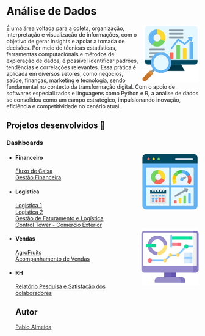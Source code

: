 # Análise de Dados
<img src="analysis.png" min-width="150px" max-width="150" width="150px" align="right" alt="Computador">
<p align="left">
É uma área voltada para a coleta, organização, interpretação e visualização de informações, com o objetivo de gerar insights e apoiar a tomada de decisões. Por meio de técnicas estatísticas, ferramentas computacionais e métodos de exploração de dados, é possível identificar padrões, tendências e correlações relevantes. Essa prática é aplicada em diversos setores, como negócios, saúde, finanças, marketing e tecnologia, sendo fundamental no contexto da transformação digital. Com o apoio de softwares especializados e linguagens como Python e R, a análise de dados se consolidou como um campo estratégico, impulsionando inovação, eficiência e competitividade no cenário atual.
</p>

## Projetos desenvolvidos 🚀  
<h3>Dashboards</h3>
<img src="dashboard.png" min-width="150px" max-width="150" width="150px" align="right" alt="Computador">
<ul>
<li><h4>Financeiro</h4></li>  
  <a href="https://app.powerbi.com/view?r=eyJrIjoiZWU3ZmRiNjMtODkzYy00YjUzLTlmMDctM2Y5ZjBmNTAxYmE0IiwidCI6Ijc5MmQzODgwLTIwZjItNDU5OS04MmExLTVjZjYzOWZkMTZkOSJ9&embedImagePlaceholder=true">Fluxo de Caixa</a><br>
  <a href="https://app.powerbi.com/view?r=eyJrIjoiZTIwMDRmZDUtMjkxMC00YTEwLThmZmMtODM1Y2VkYTEwMmU4IiwidCI6Ijc5MmQzODgwLTIwZjItNDU5OS04MmExLTVjZjYzOWZkMTZkOSJ9&embedImagePlaceholder=true">Gestão Financeira</a>
<li><h4>Logistica</h4></li> 
  <a href="https://app.powerbi.com/view?r=eyJrIjoiMjk0NzNkODktZGM2ZS00YzMzLWEyNDEtOTVkMTU0YzBjMjQ2IiwidCI6Ijc5MmQzODgwLTIwZjItNDU5OS04MmExLTVjZjYzOWZkMTZkOSJ9&embedImagePlaceholder=true">Logistica 1</a><br>
  <a href="https://app.powerbi.com/view?r=eyJrIjoiMGFkMDg2ZWQtNTA0OS00NjUzLWI1MTEtNzc5ZjI2Y2Y4ZDg5IiwidCI6Ijc5MmQzODgwLTIwZjItNDU5OS04MmExLTVjZjYzOWZkMTZkOSJ9&embedImagePlaceholder=true">Logistica 2</a><br>
  <a href="https://app.powerbi.com/view?r=eyJrIjoiMzdhZGFhMWItMWRmNS00NzZmLWE0NWUtNmQzZjU2YTQ0YTQ5IiwidCI6Ijc5MmQzODgwLTIwZjItNDU5OS04MmExLTVjZjYzOWZkMTZkOSJ9&embedImagePlaceholder=true">Gestão de Faturamento e Logística</a><br>
  <a href="https://app.powerbi.com/view?r=eyJrIjoiZGQ2M2E5N2MtNWI4Yi00YjI4LTkxMjAtNDdkMTU0NjNjNjIwIiwidCI6Ijc5MmQzODgwLTIwZjItNDU5OS04MmExLTVjZjYzOWZkMTZkOSJ9&embedImagePlaceholder=true">Control Tower - Comércio Exterior</a><br>
  <img src="data.png" min-width="150px" max-width="150" width="150px" align="right" alt="Computador">
<li><h4>Vendas</h4></li>
  <a href="https://app.powerbi.com/view?r=eyJrIjoiNjgzNGJiNzktZjk3Ny00MzAyLTk2MWQtNzAyODRhMDc1YjYwIiwidCI6Ijc5MmQzODgwLTIwZjItNDU5OS04MmExLTVjZjYzOWZkMTZkOSJ9&embedImagePlaceholder=true">AgroFruits</a><br>
  <a href="https://app.powerbi.com/view?r=eyJrIjoiNTAwZmU0NzEtNjg0OS00MTZjLThhMWItOWUxMmRlNmExNmEwIiwidCI6Ijc5MmQzODgwLTIwZjItNDU5OS04MmExLTVjZjYzOWZkMTZkOSJ9&embedImagePlaceholder=true">Acompanhamento de Vendas</a>
<li><h4>RH</h4></li>
  <a href="https://app.powerbi.com/view?r=eyJrIjoiOGY1YmYyNDItODU2YS00ZDFlLTk5ZjgtZDI0YjA3MmU5ODUxIiwidCI6Ijc5MmQzODgwLTIwZjItNDU5OS04MmExLTVjZjYzOWZkMTZkOSJ9&embedImagePlaceholder=true">Relatório Pesquisa e Satisfação dos colaboradores</a>

<br>

## Autor  
[Pablo Almeida](https://github.com/pablofsalmeida)
